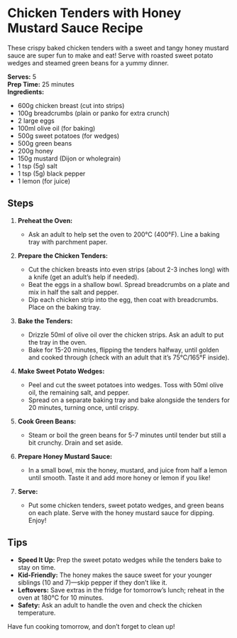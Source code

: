 # Chicken Tenders with Honey Mustard Sauce Recipe

These crispy baked chicken tenders with a sweet and tangy honey mustard sauce are super fun to make and eat! Serve with roasted sweet potato wedges and steamed green beans for a yummy dinner.

**Serves:** 5  
**Prep Time:** 25 minutes  
**Ingredients:**  
- 600g chicken breast (cut into strips)  
- 100g breadcrumbs (plain or panko for extra crunch)  
- 2 large eggs  
- 100ml olive oil (for baking)  
- 500g sweet potatoes (for wedges)  
- 500g green beans  
- 200g honey  
- 150g mustard (Dijon or wholegrain)  
- 1 tsp (5g) salt  
- 1 tsp (5g) black pepper  
- 1 lemon (for juice)  

## Steps

1. **Preheat the Oven:**  
   - Ask an adult to help set the oven to 200°C (400°F). Line a baking tray with parchment paper.

2. **Prepare the Chicken Tenders:**  
   - Cut the chicken breasts into even strips (about 2-3 inches long) with a knife (get an adult’s help if needed).  
   - Beat the eggs in a shallow bowl. Spread breadcrumbs on a plate and mix in half the salt and pepper.  
   - Dip each chicken strip into the egg, then coat with breadcrumbs. Place on the baking tray.

3. **Bake the Tenders:**  
   - Drizzle 50ml of olive oil over the chicken strips. Ask an adult to put the tray in the oven.  
   - Bake for 15-20 minutes, flipping the tenders halfway, until golden and cooked through (check with an adult that it’s 75°C/165°F inside).

4. **Make Sweet Potato Wedges:**  
   - Peel and cut the sweet potatoes into wedges. Toss with 50ml olive oil, the remaining salt, and pepper.  
   - Spread on a separate baking tray and bake alongside the tenders for 20 minutes, turning once, until crispy.

5. **Cook Green Beans:**  
   - Steam or boil the green beans for 5-7 minutes until tender but still a bit crunchy. Drain and set aside.

6. **Prepare Honey Mustard Sauce:**  
   - In a small bowl, mix the honey, mustard, and juice from half a lemon until smooth. Taste it and add more honey or lemon if you like!

7. **Serve:**  
   - Put some chicken tenders, sweet potato wedges, and green beans on each plate. Serve with the honey mustard sauce for dipping. Enjoy!

## Tips
- **Speed It Up:** Prep the sweet potato wedges while the tenders bake to stay on time.  
- **Kid-Friendly:** The honey makes the sauce sweet for your younger siblings (10 and 7)—skip pepper if they don’t like it.  
- **Leftovers:** Save extras in the fridge for tomorrow’s lunch; reheat in the oven at 180°C for 10 minutes.  
- **Safety:** Ask an adult to handle the oven and check the chicken temperature.

Have fun cooking tomorrow, and don’t forget to clean up!
